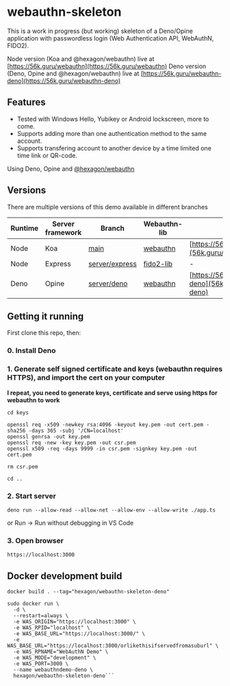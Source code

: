 # webauthn-skeleton

This is a work in progress (but working) skeleton of a Deno/Opine application with passwordless login (Web Authentication API, WebAuthN, FIDO2).

Node version (Koa and @hexagon/webauthn) live at [https://56k.guru/webauthn](https://56k.guru/webauthn)
Deno version (Deno, Opine and @hexagon/webauthn) live at [https://56k.guru/webauthn-deno](https://56k.guru/webauthn-deno)

## Features

*  Tested with Windows Hello, Yubikey or Android lockscreen, more to come.
*  Supports adding more than one authentication method to the same account.
*  Supports transfering account to another device by a time limited one time link or QR-code.

Using Deno, Opine and [@hexagon/webauthn](https://github.com/hexagon/webauthn)

## Versions

There are multiple versions of this demo available in different branches

| Runtime | Server framework | Branch | Webauthn-lib | Live at |
| ------- | ---------------- | ------ | ------------ | ------- |
| Node | Koa | [main](https://github.com/Hexagon/webauthn-skeleton) | [webauthn](https://github.com/hexagon/webauthn) | [https://56k.guru/webauthn](56k.guru/webauthn) |
| Node | Express | [server/express](https://github.com/Hexagon/webauthn-skeleton/tree/server/express) | [fido2-lib](https://www.npmjs.com/package/fido2-lib) | - |
| Deno | Opine | [server/deno](https://github.com/Hexagon/webauthn-skeleton/tree/server/deno) | [webauthn](https://github.com/hexagon/webauthn) | [https://56k.guru/webauthn-deno](56k.guru/webauthn-deno) |

## Getting it running

First clone this repo, then:

### 0. Install Deno

### 1. Generate self signed certificate and keys (webauthn requires HTTPS), and import the cert on your computer

**I repeat, you need to generate keys, certificate and serve using https for webauthn to work**

```
cd keys

openssl req -x509 -newkey rsa:4096 -keyout key.pem -out cert.pem -sha256 -days 365 -subj '/CN=localhost'
openssl genrsa -out key.pem
openssl req -new -key key.pem -out csr.pem
openssl x509 -req -days 9999 -in csr.pem -signkey key.pem -out cert.pem

rm csr.pem

cd ..
```

### 2. Start server 

```deno run --allow-read --allow-net --allow-env --allow-write ./app.ts```

or Run -> Run without debugging in VS Code

### 3. Open browser

```https://localhost:3000```

## Docker development build

```docker build . --tag="hexagon/webauthn-skeleton-deno"```

```
sudo docker run \
  -d \
  --restart=always \
  -e WAS_ORIGIN="https://localhost:3000" \
  -e WAS_RPID="localhost" \
  -e WAS_BASE_URL="https://localhost:3000/" \
  -e WAS_BASE_URL="https://localhost:3000/orlikethisifservedfromasuburl" \
  -e WAS_RPNAME="WebAuthN Demo" \
  -e WAS_MODE="development" \
  -e WAS_PORT=3000 \
  --name webauthndemo-deno \
  hexagon/webauthn-skeleton-deno```
